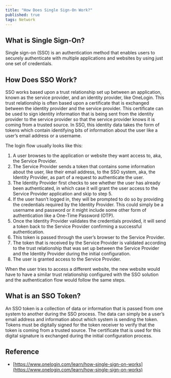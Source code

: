 ```yaml
---
title: "How Does Single Sign-On Work?"
published: true
tags: Network
---
```


## What is Single Sign-On?

Single sign-on (SSO) is an authentication method that enables users to securely authenticate with multiple applications and websites by using just one set of credentials.

## How Does SSO Work?

SSO works based upon a trust relationship set up between an application, known as the service provider, and an identity provider, like OneLogin. This trust relationship is often based upon a certificate that is exchanged between the identity provider and the service provider. This certificate can be used to sign identity information that is being sent from the identity provider to the service provider so that the service provider knows it is coming from a trusted source. In SSO, this identity data takes the form of tokens which contain identifying bits of information about the user like a user’s email address or a username.

The login flow usually looks like this:

1. A user browses to the application or website they want access to, aka, the Service Provider.
2. The Service Provider sends a token that contains some information about the user, like their email address, to the SSO system, aka, the Identity Provider, as part of a request to authenticate the user.
3. The Identity Provider first checks to see whether the user has already been authenticated, in which case it will grant the user access to the Service Provider application and skip to step 5.
4. If the user hasn’t logged in, they will be prompted to do so by providing the credentials required by the Identity Provider. This could simply be a username and password or it might include some other form of authentication like a One-Time Password (OTP).
5. Once the Identity Provider validates the credentials provided, it will send a token back to the Service Provider confirming a successful authentication.
6. This token is passed through the user’s browser to the Service Provider.
7. The token that is received by the Service Provider is validated according to the trust relationship that was set up between the Service Provider and the Identity Provider during the initial configuration.
8. The user is granted access to the Service Provider.

When the user tries to access a different website, the new website would have to have a similar trust relationship configured with the SSO solution and the authentication flow would follow the same steps.

## What is an SSO Token?

An SSO token is a collection of data or information that is passed from one system to another during the SSO process. The data can simply be a user’s email address and information about which system is sending the token. Tokens must be digitally signed for the token receiver to verify that the token is coming from a trusted source. The certificate that is used for this digital signature is exchanged during the initial configuration process.

## Reference

- [https://www.onelogin.com/learn/how-single-sign-on-works](https://www.onelogin.com/learn/how-single-sign-on-works)